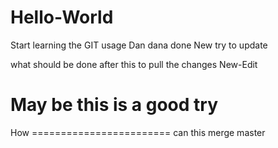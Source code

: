 # Hello-World
Start learning the GIT usage
Dan dana done
New try to update

what should be done after this to pull the changes
New-Edit

May be this is a good try
=======
How ======================== can this merge
master

